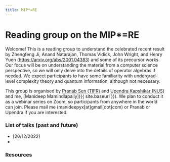 ```yaml
---
title: MIP*=RE
---
```


# Reading group on the MIP*=RE

Welcome! This is a reading group to understand the celebrated recent result by Zhengfeng Ji, Anand Natarajan, Thomas Vidick, John Wright, and Henry Yuen (https://arxiv.org/abs/2001.04383) and some of its precursor works. Our focus will be on understanding the material from a computer science perspective, so we will only delve into the details of operator algebras if needed. We expect participants to have some familiarity with undergrad-level complexity theory and quantum information, although not necessary.

This group is organised by [Pranab Sen (TIFR)](https://www.tcs.tifr.res.in/~pgdsen/) and [Upendra Kapshikar (NUS)](https://www.quantumlah.org/people/profile/Upendra) and me, [Manideep Mamindlapally]({{ site.baseurl }}). We plan to conduct it as a webinar series on Zoom, so participants from anywhere in the world can join. Please mail me (manideepyx[at]gmail[dot]com) or Pranab or Upendra if you are interested.

### List of talks (past and future)
 - [20/12/2022] 
 - 

### Resources
